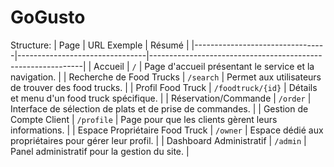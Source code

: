 # GoGusto

Structure:
| Page                            | URL Exemple                    | Résumé                                                      |
|---------------------------------|--------------------------------|-------------------------------------------------------------|
| Accueil                         | `/`                            | Page d'accueil présentant le service et la navigation.      |
| Recherche de Food Trucks        | `/search`                   | Permet aux utilisateurs de trouver des food trucks.         |
| Profil Food Truck               | `/foodtruck/{id}`              | Détails et menu d'un food truck spécifique.                 |
| Réservation/Commande            | `/order`                    | Interface de sélection de plats et de prise de commandes.   |
| Gestion de Compte Client        | `/profile`                      | Page pour que les clients gèrent leurs informations.        |
| Espace Propriétaire Food Truck  | `/owner`                | Espace dédié aux propriétaires pour gérer leur profil.      |
| Dashboard Administratif         | `/admin`                       | Panel administratif pour la gestion du site.                |
